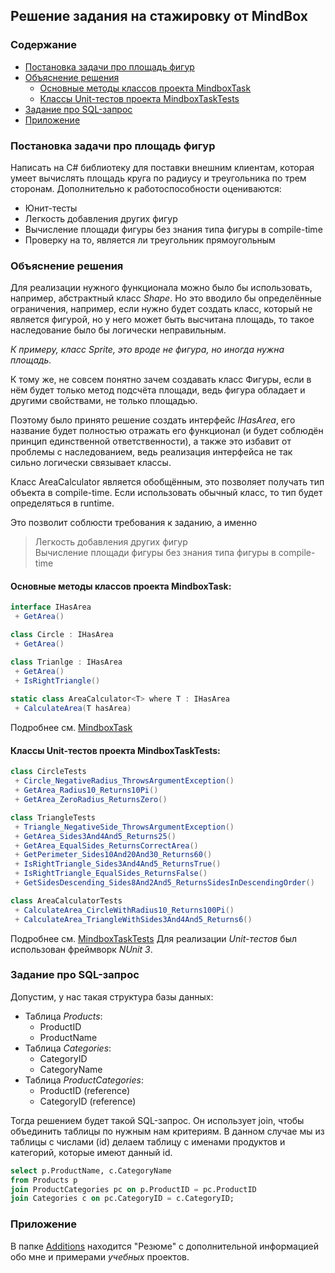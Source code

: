 
## Решение задания на стажировку от MindBox

### Содержание
- [Постановка задачи про площадь фигур](#постановка-задачи-про-площадь-фигур )
- [Объяснение решения](#объяснение-решения)
    - [Основные методы классов проекта MindboxTask](#основные-методы-классов-проекта-MindboxTask)
    - [Классы Unit-тестов проекта MindboxTaskTests](#классы-Unit-тестов-проекта-MindboxTaskTests)
- [Задание про SQL-запрос](#задание-про-SQL-запрос)
- [Приложение](#приложение)

### Постановка задачи про площадь фигур

Написать на C# библиотеку для поставки внешним клиентам, которая умеет вычислять площадь круга по радиусу и треугольника по трем сторонам. Дополнительно к работоспособности оцениваются:
- Юнит-тесты
- Легкость добавления других фигур
- Вычисление площади фигуры без знания типа фигуры в compile-time
- Проверку на то, является ли треугольник прямоугольным

### Объяснение решения

Для реализации нужного функционала можно было бы использовать, например, абстрактный класс *Shape*. Но это вводило бы определённые ограничения, например, если нужно будет создать класс, который не является фигурой, но у него может быть высчитана площадь, то такое наследование было бы логически неправильным.

*К примеру, класс Sprite, это вроде не фигура, но иногда нужна площадь.*

К тому же, не совсем понятно зачем создавать класс Фигуры, если в нём будет только метод подсчёта площади, ведь фигура обладает и другими свойствами, не только площадью.

Поэтому было принято решение создать интерфейс *IHasArea*, его название будет полностью отражать его функционал (и будет соблюдён принцип единственной ответственности), а также это избавит от проблемы с наследованием, ведь реализация интерфейса не так сильно логически связывает классы.

Класс AreaCalculator является обобщённым, это позволяет получать тип объекта в compile-time. Если использовать обычный класс, то тип будет определяться в runtime.

Это позволит соблюсти требования к заданию, а именно
> Легкость добавления других фигур  
> Вычисление площади фигуры без знания типа фигуры в compile-time

#### Основные методы классов проекта MindboxTask:
```csharp  
interface IHasArea  
 + GetArea()  

class Circle : IHasArea  
 + GetArea()  

class Trianlge : IHasArea  
 + GetArea()
 + IsRightTriangle()
  
static class AreaCalculator<T> where T : IHasArea  
 + CalculateArea(T hasArea)  
```  
Подробнее см. [MindboxTask](https://github.com/kgaudium/MinboxTask/tree/master/MindboxTask)

#### Классы Unit-тестов проекта MindboxTaskTests:
```csharp  
class CircleTests  
 + Circle_NegativeRadius_ThrowsArgumentException() 
 + GetArea_Radius10_Returns10Pi() 
 + GetArea_ZeroRadius_ReturnsZero()  

class TriangleTests  
 + Triangle_NegativeSide_ThrowsArgumentException()
 + GetArea_Sides3And4And5_Returns25()
 + GetArea_EqualSides_ReturnsCorrectArea()
 + GetPerimeter_Sides10And20And30_Returns60()
 + IsRightTriangle_Sides3And4And5_ReturnsTrue()
 + IsRightTriangle_EqualSides_ReturnsFalse()
 + GetSidesDescending_Sides8And2And5_ReturnsSidesInDescendingOrder()  

class AreaCalculatorTests  
 + CalculateArea_CircleWithRadius10_Returns100Pi()
 + CalculateArea_TriangleWithSides3And4And5_Returns6()  
```  
Подробнее см. [MindboxTaskTests](https://github.com/kgaudium/MinboxTask/tree/master/MindboxTaskTests)
Для реализации *Unit-тестов* был использован фреймворк *NUnit 3*.

### Задание про SQL-запрос
Допустим, у нас такая структура базы данных:
- Таблица *Products*:
    - ProductID
    - ProductName
- Таблица *Categories*:
    - CategoryID
    - CategoryName
- Таблица *ProductCategories*:
    - ProductID (reference)
    - CategoryID (reference)

Тогда решением будет такой SQL-запрос. Он использует join, чтобы объединить таблицы по нужным нам критериям. В данном случае мы из таблицы с числами (id) делаем таблицу с именами продуктов и категорий, которые имеют данный id.
```sql
select p.ProductName, c.CategoryName
from Products p
join ProductCategories pc on p.ProductID = pc.ProductID
join Categories c on pc.CategoryID = c.CategoryID;
```

### Приложение
В папке [Additions](Additions/) находится "Резюме" с дополнительной информацией обо мне и примерами *учебных* проектов.